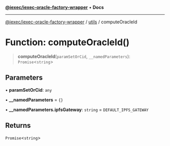 [**@iexec/iexec-oracle-factory-wrapper**](../../../README.md) • **Docs**

***

[@iexec/iexec-oracle-factory-wrapper](../../../globals.md) / [utils](../README.md) / computeOracleId

# Function: computeOracleId()

> **computeOracleId**(`paramSetOrCid`, `__namedParameters`): `Promise`\<`string`\>

## Parameters

• **paramSetOrCid**: `any`

• **\_\_namedParameters** = `{}`

• **\_\_namedParameters.ipfsGateway**: `string` = `DEFAULT_IPFS_GATEWAY`

## Returns

`Promise`\<`string`\>
